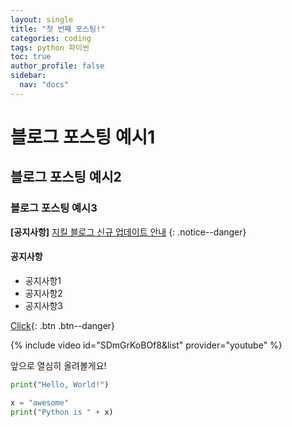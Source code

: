 ```yaml
---
layout: single
title: "첫 번째 포스팅!"
categories: coding
tags: python 파이썬
toc: true
author_profile: false
sidebar:
  nav: "docs"
---
```


# 블로그 포스팅 예시1
## 블로그 포스팅 예시2
### 블로그 포스팅 예시3

**[공지사항]** [지킬 블로그 신규 업데이트 안내](https://mmistakes.github.io/minimal-mistakes/docs/quick-start-guide/)
{: .notice--danger}

<div class="notice--info">
<h4>공지사항</h4>
<ul>
  <li>공지사항1</li>
  <li>공지사항2</li>
  <li>공지사항3</li>
</ul>
</div>

[Click](https://google.com){: .btn .btn--danger}

{% include video id="SDmGrKoBOf8&list" provider="youtube" %}

앞으로 열심히 올려볼게요!

```python
print("Hello, World!")

x = "awesome"
print("Python is " + x)
```